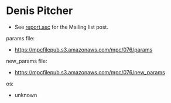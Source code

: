 # Denis Pitcher
* See [report.asc](./report.asc) for the Mailing list post.

params file:
* https://mpcfilepub.s3.amazonaws.com/mpc/076/params

new_params file:
* https://mpcfilepub.s3.amazonaws.com/mpc/076/new_params

os: 
* unknown
